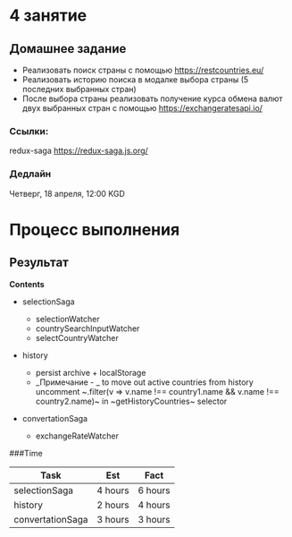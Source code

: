# 4 занятие

## Домашнее задание

- Реализовать поиск страны с помощью https://restcountries.eu/
- Реализовать историю поиска в модалке выбора страны (5 последних выбранных стран)
- После выбора страны реализовать получение курса обмена валют двух выбранных стран с помощью https://exchangeratesapi.io/

### Ссылки:

redux-saga https://redux-saga.js.org/

### Дедлайн

Четверг, 18 апреля, 12:00 KGD

# Процесс выполнения

## Результат


**Contents**  
- selectionSaga
  - selectionWatcher
  - countrySearchInputWatcher
  - selectCountryWatcher

- history  
  - persist archive + localStorage
  - _Примечание - _ to move out active countries from history uncomment ~.filter(v => v.name !== country1.name && v.name !== country2.name)~ in ~getHistoryCountries~ selector  

- convertationSaga
  - exchangeRateWatcher

###Time

|Task|Est|Fact|
|-|-|-|
|selectionSaga|4 hours|6 hours|
|history|2 hours|4 hours|
|convertationSaga|3 hours|3 hours|
